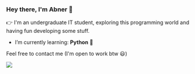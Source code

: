 ### Hey there, I'm Abner 👋

:point_right: I'm an undergraduate IT student, exploring this programming world and having fun developing some stuff. <br>

- I’m currently learning:  <strong>Python</strong> :panda_face: 

Feel free to contact me (I'm open to work btw :smiley:)

<a href="https://www.linkedin.com/in/abner-neves/"> <img src="https://img.shields.io/badge/linkedin-%230077B5.svg?&style=for-the-badge&logo=linkedin&logoColor=white" /></a>
